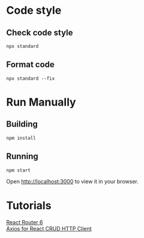 # Code style

## Check code style

```
npx standard
```

## Format code

```
npx standard --fix
```

# Run Manually

## Building

```
npm install
```

## Running

```
npm start
```

Open [http://localhost:3000](http://localhost:3000) to view it in your browser.

# Tutorials

[React Router 6](https://www.robinwieruch.de/react-router/)  
[Axios for React CRUD HTTP Client](https://www.bezkoder.com/react-spring-boot-crud/)
